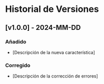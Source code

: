 # Historial de Versiones

## [v1.0.0] - 2024-MM-DD

### Añadido
- [Descripción de la nueva característica]

### Corregido
- [Descripción de la corrección de errores]
